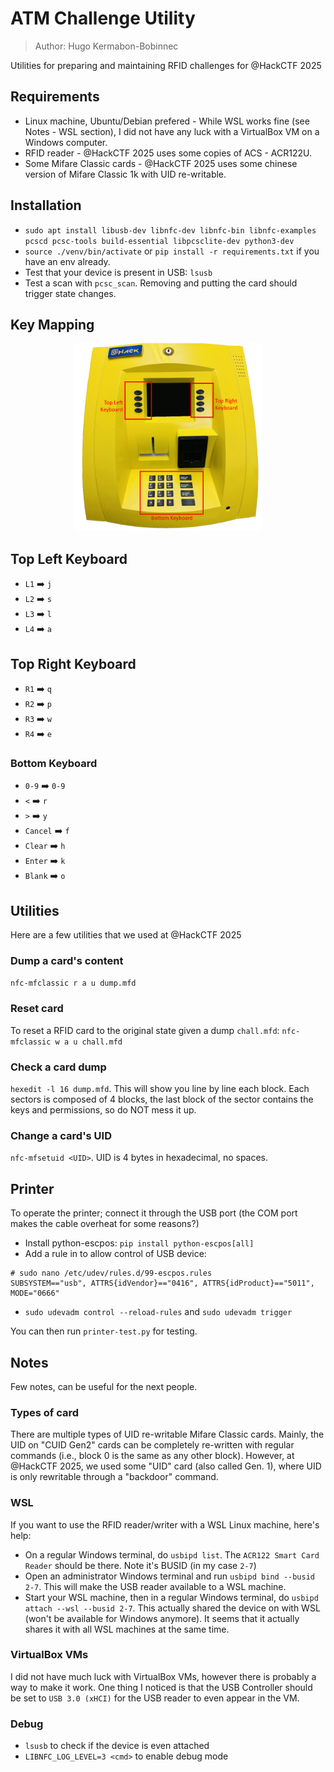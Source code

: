 # ATM Challenge Utility

> Author: Hugo Kermabon-Bobinnec

Utilities for preparing and maintaining RFID challenges for @HackCTF 2025


## Requirements
- Linux machine, Ubuntu/Debian prefered - While WSL works fine (see Notes - WSL section), I did not have any luck with a VirtualBox VM on a Windows computer.
- RFID reader - @HackCTF 2025 uses some copies of ACS - ACR122U.
- Some Mifare Classic cards - @HackCTF 2025 uses some chinese version of Mifare Classic 1k with UID re-writable.

## Installation

- `sudo apt install libusb-dev libnfc-dev libnfc-bin libnfc-examples pcscd pcsc-tools build-essential libpcsclite-dev python3-dev`
- `source ./venv/bin/activate` or `pip install -r requirements.txt` if you have an env already.
- Test that your device is present in USB: `lsusb`
- Test a scan with `pcsc_scan`. Removing and putting the card should trigger state changes.

## Key Mapping

<p align="center">
<img src="imgs/atm_keyboards.png" width="300"></a>
</p>

## Top Left Keyboard
- `L1` ➡️ `j`
- `L2` ➡️ `s`
- `L3` ➡️ `l`
- `L4` ➡️ `a`

## Top Right Keyboard
- `R1` ➡️ `q`
- `R2` ➡️ `p`
- `R3` ➡️ `w`
- `R4` ➡️ `e`

### Bottom Keyboard
- `0-9` ➡️ `0-9`
- `<` ➡️ `r`
- `>` ➡️ `y`
- `Cancel` ➡️ `f`
- `Clear` ➡️ `h`
- `Enter` ➡️ `k`
- `Blank` ➡️ `o`

## Utilities

Here are a few utilities that we used at @HackCTF 2025

### Dump a card's content
`nfc-mfclassic r a u dump.mfd`

### Reset card
To reset a RFID card to the original state given a dump `chall.mfd`:
`nfc-mfclassic w a u chall.mfd`


### Check a card dump
`hexedit -l 16 dump.mfd`. This will show you line by line each block. Each sectors is composed of 4 blocks, the last block of the sector contains the keys and permissions, so do NOT mess it up.

### Change a card's UID
`nfc-mfsetuid <UID>`. UID is 4 bytes in hexadecimal, no spaces.



## Printer

To operate the printer; connect it through the USB port (the COM port makes the cable overheat for some reasons?)

- Install python-escpos: `pip install python-escpos[all]`
- Add a rule in to allow control of USB device:
```
# sudo nano /etc/udev/rules.d/99-escpos.rules
SUBSYSTEM=="usb", ATTRS{idVendor}=="0416", ATTRS{idProduct}=="5011", MODE="0666"
```
- `sudo udevadm control --reload-rules` and `sudo udevadm trigger`

You can then run `printer-test.py` for testing.



## Notes
Few notes, can be useful for the next people.


### Types of card
There are multiple types of UID re-writable Mifare Classic cards. Mainly, the UID on "CUID Gen2" cards can be completely re-written with regular commands (i.e., block 0 is the same as any other block).
However, at @HackCTF 2025, we used some "UID" card (also called Gen. 1), where UID is only rewritable through a "backdoor" command.


### WSL
If you want to use the RFID reader/writer with a WSL Linux machine, here's help:
- On a regular Windows terminal, do `usbipd list`. The `ACR122 Smart Card Reader` should be there. Note it's BUSID (in my case `2-7`)
- Open an administrator Windows terminal and run `usbipd bind --busid 2-7`. This will make the USB reader available to a WSL machine.
- Start your WSL machine, then in a regular Windows terminal, do `usbipd attach --wsl --busid 2-7`. This actually shared the device on with WSL (won't be available for Windows anymore). It seems that it actually shares it with all WSL machines at the same time.


### VirtualBox VMs
I did not have much luck with VirtualBox VMs, however there is probably a way to make it work. One thing I noticed is that the USB Controller should be set to `USB 3.0 (xHCI)` for the USB reader to even appear in the VM.


### Debug
- `lsusb` to check if the device is even attached
- `LIBNFC_LOG_LEVEL=3 <cmd>` to enable debug mode
